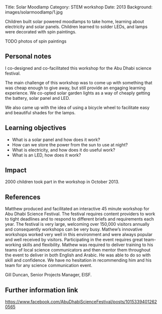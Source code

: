 Title: Solar Moodlamp
Category: STEM workshop
Date: 2013
Background: images/solarmoodlamp/1.jpg

Children built solar powered moodlamps to take home, learning about electricity
and solar panels. Children learned to solder LEDs, and lamps were decorated with spin paintings.

<!-- PELICAN_END_SUMMARY -->

TODO photos of spin paintings

## Personal notes

I co-designed and co-facilitated this workshop for the Abu Dhabi science festival.

The main challenge of this workshop was to come up with something that was cheap
enough to give away, but still provide an engaging learning experience. We
co-opted solar garden lights as a way of cheaply getting the battery, solar
panel and LED.

We also came up with the idea of using a bicycle wheel to facilitate easy and
beautiful shades for the lamps.

## Learning objectives

* What is a solar panel and how does it work?
* How can we store the power from the sun to use at night?
* What is electricity, and how does it do useful work?
* What is an LED, how does it work?

## Impact

2000 children took part in the workshop in October 2013.

## References

Matthew produced and facilitated an interactive 45 minute workshop for Abu Dhabi
Science Festival. The festival requires content providers to work to tight
deadlines and to respond to different briefs and requirements each year. The
festival is very large, welcoming over 150,000 visitors annually and consequently workshops can be very busy. Mathew’s innovative workshops worked very well in
this environment and were always popular and well received by visitors.
Participating in the event requires great team-working skills and flexibility.
Mathew was required to deliver training to his teams of local science
communicators and then mentor them throughout the event to deliver in both
English and Arabic. He was able to do so with skill and confidence. We have no
hesitation in recommending him and his team for any science communication event.

Gill Duncan, Senior Projects Manager, EISF.

## Further information link

https://www.facebook.com/AbuDhabiScienceFestival/posts/10153394012620565
